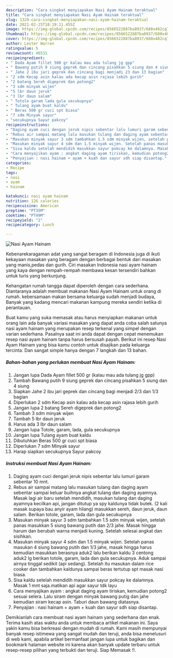 ```yaml
---
description: "Cara singkat menyiapakan Nasi Ayam Hainam teraktual"
title: "Cara singkat menyiapakan Nasi Ayam Hainam teraktual"
slug: 1329-cara-singkat-menyiapakan-nasi-ayam-hainam-teraktual
date: 2021-02-25T18:19:11.455Z
image: https://img-global.cpcdn.com/recipes/8566522887ba8937/680x482cq70/nasi-ayam-hainam-foto-resep-utama.jpg
thumbnail: https://img-global.cpcdn.com/recipes/8566522887ba8937/680x482cq70/nasi-ayam-hainam-foto-resep-utama.jpg
cover: https://img-global.cpcdn.com/recipes/8566522887ba8937/680x482cq70/nasi-ayam-hainam-foto-resep-utama.jpg
author: Lester Warren
ratingvalue: 5
reviewcount: 46531
recipeingredient:
- " Dada Ayam fillet 500 gr kalau mau ada tulang jg gpp"
- " Bawang putih 9 siung geprek dan cincang pisahkan 5 siung dan 4 siung"
- " Jahe 2 ibu jari geprek dan cincang bagi menjadi 23 dan 13 bagian"
- "2 sdm Kecap asin kalau ada kecap asin rajasa lebih gurih"
- "2 batang Sereh digeprek dan potong2"
- "3 sdm minyak wijen"
- "5 lbr daun jeruk"
- "3 lbr daun salam"
- " Totole garam lada gula secukupnya"
- " Tulang ayam buat kaldu"
- " Beras 500 gr cuci spt biasa"
- "7 sdm Minyak sayur"
- "secukupnya Sayur pakcoy"
recipeinstructions:
- "Daging ayam cuci dengan jeruk nipis sebentar lalu lumuri garam sebentar 10 mnt."
- "Rebus air sampai matang lalu masukan tulang dan daging ayam sebentar sampai keluar buihnya angkat tulang dan daging ayamnya. Masak lagi air baru setelah mendidih, masukan tulang dan daging ayamnya kecilkan api, jangan ditutup ya spy kaldunya tidak butek. (2 kali masak supaya bau anyir ayam hilang) masukkan sereh, daun jeruk, daun salam. Berikan totole, garam, lada dan gula secukupnya"
- "Masukan minyak sayur 3 sdm tambahkan 1.5 sdm minyak wijen, setelah panas masukkan 5 siung bawang putih dan 2/3 jahe. Masak hingga harum dan berubah warna menjadi kuning. Setelah selesai angkat dan sisihkan."
- "Masukan minyak sayur 4 sdm dan 1.5 minyak wijen. Setelah panas masukan 4 siung bawang putih dan 1/3 jahe, masak hingga harus kemudian masukkan berasnya aduk2 lalu berikan kaldu 3 centong aduk2 lg berikan totole, garam, lada dan gula secukupnya. Aduk sampai airnya tinggal sedikit (api sedang). Setelah itu masukan dalam rice cooker dan tambahkan kaldunya sampai beras tertutup spt masak nasi biasa."
- "Sisa kaldu setelah mendidih masukkan sayur pokcay ke dalamnya. Masak 1 mnt saja.matikan api agar sayur tdk layu"
- "Cara menyajikan ayam : angkat daging ayam tiriskan, kemudian potong2 sesuai selera. Lalu siram dengan minyak bawang putig dan jahe kemudian siram kecap asin. Taburi daun bawang diatasnya."
- "Penyajian : nasi hainam + ayam + kuah dan sayur sdh siap disantap."
categories:
- Recipe
tags:
- nasi
- ayam
- hainam

katakunci: nasi ayam hainam 
nutrition: 126 calories
recipecuisine: American
preptime: "PT35M"
cooktime: "PT49M"
recipeyield: "2"
recipecategory: Lunch

---
```



![Nasi Ayam Hainam](https://img-global.cpcdn.com/recipes/8566522887ba8937/680x482cq70/nasi-ayam-hainam-foto-resep-utama.jpg)

Kebenarekaragaman adat yang sangat beragam di Indonesia juga di ikuti kekayaan masakan yang beragam dengan berbagai bentuk dari masakan yang manis,pedas dan gurih. Ciri masakan Indonesia nasi ayam hainam yang kaya dengan rempah-rempah membawa kesan tersendiri bahkan untuk turis yang berkunjung.




Kehangatan rumah tangga dapat diperoleh dengan cara sederhana. Diantaranya adalah membuat makanan Nasi Ayam Hainam untuk orang di rumah. kebersamaan makan bersama keluarga sudah menjadi budaya, Banyak yang kadang mencari makanan kampung mereka sendiri ketika di perantauan.

Buat kamu yang suka memasak atau harus menyiapkan makanan untuk orang lain ada banyak variasi masakan yang dapat anda coba salah satunya nasi ayam hainam yang merupakan resep terkenal yang simpel dengan varian sederhana. Pasalnya saat ini anda dapat dengan cepat menemukan resep nasi ayam hainam tanpa harus bersusah payah.
Berikut ini resep Nasi Ayam Hainam yang bisa kamu contoh untuk disajikan pada keluarga tercinta. Dan sangat simple hanya dengan 7 langkah dan 13 bahan.


<!--inarticleads1-->

##### Bahan-bahan yang perlukan membuat Nasi Ayam Hainam:

1. Jangan lupa  Dada Ayam fillet 500 gr (kalau mau ada tulang jg gpp)
1. Tambah  Bawang putih 9 siung geprek dan cincang pisahkan 5 siung dan 4 siung
1. Siapkan  Jahe 2 ibu jari geprek dan cincang bagi menjadi 2/3 dan 1/3 bagian
1. Diperlukan 2 sdm Kecap asin kalau ada kecap asin rajasa lebih gurih
1. Jangan lupa 2 batang Sereh digeprek dan potong2
1. Tambah 3 sdm minyak wijen
1. Tambah 5 lbr daun jeruk
1. Harus ada 3 lbr daun salam
1. Jangan lupa  Totole, garam, lada, gula secukupnya
1. Jangan lupa  Tulang ayam buat kaldu
1. Dibutuhkan  Beras 500 gr cuci spt biasa
1. Diperlukan 7 sdm Minyak sayur
1. Harap siapkan secukupnya Sayur pakcoy




<!--inarticleads2-->

##### Instruksi membuat  Nasi Ayam Hainam:

1. Daging ayam cuci dengan jeruk nipis sebentar lalu lumuri garam sebentar 10 mnt.
1. Rebus air sampai matang lalu masukan tulang dan daging ayam sebentar sampai keluar buihnya angkat tulang dan daging ayamnya. Masak lagi air baru setelah mendidih, masukan tulang dan daging ayamnya kecilkan api, jangan ditutup ya spy kaldunya tidak butek. (2 kali masak supaya bau anyir ayam hilang) masukkan sereh, daun jeruk, daun salam. Berikan totole, garam, lada dan gula secukupnya
1. Masukan minyak sayur 3 sdm tambahkan 1.5 sdm minyak wijen, setelah panas masukkan 5 siung bawang putih dan 2/3 jahe. Masak hingga harum dan berubah warna menjadi kuning. Setelah selesai angkat dan sisihkan.
1. Masukan minyak sayur 4 sdm dan 1.5 minyak wijen. Setelah panas masukan 4 siung bawang putih dan 1/3 jahe, masak hingga harus kemudian masukkan berasnya aduk2 lalu berikan kaldu 3 centong aduk2 lg berikan totole, garam, lada dan gula secukupnya. Aduk sampai airnya tinggal sedikit (api sedang). Setelah itu masukan dalam rice cooker dan tambahkan kaldunya sampai beras tertutup spt masak nasi biasa.
1. Sisa kaldu setelah mendidih masukkan sayur pokcay ke dalamnya. Masak 1 mnt saja.matikan api agar sayur tdk layu
1. Cara menyajikan ayam : angkat daging ayam tiriskan, kemudian potong2 sesuai selera. Lalu siram dengan minyak bawang putig dan jahe kemudian siram kecap asin. Taburi daun bawang diatasnya.
1. Penyajian : nasi hainam + ayam + kuah dan sayur sdh siap disantap.




Demikianlah cara membuat nasi ayam hainam yang sederhana dan enak. Terima kasih atas waktu anda untuk membaca artikel makanan ini. Saya yakin kamu bisa berkreasi dengan mudah di rumah. Kami masih mempunyai banyak resep istimewa yang sangat mudah dan teruji, anda bisa menelusuri di web kami, apabila artikel bermanfaat jangan lupa untuk bagikan dan bookmark halaman website ini karena akan banyak update terbaru untuk resep-resep pilihan yang terbukti dan teruji. Siap Memasak !!. 
